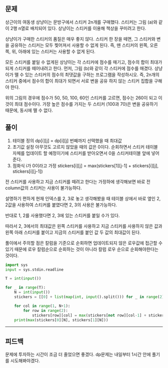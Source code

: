 ## 문제

상근이의 여동생 상냥이는 문방구에서 스티커 2n개를 구매했다. 스티커는 그림 (a)와 같이 2행 n열로 배치되어 있다. 상냥이는 스티커를 이용해 책상을 꾸미려고 한다.

상냥이가 구매한 스티커의 품질은 매우 좋지 않다. 스티커 한 장을 떼면, 그 스티커와 변을 공유하는 스티커는 모두 찢어져서 사용할 수 없게 된다. 즉, 뗀 스티커의 왼쪽, 오른쪽, 위, 아래에 있는 스티커는 사용할 수 없게 된다.

모든 스티커를 붙일 수 없게된 상냥이는 각 스티커에 점수를 매기고, 점수의 합이 최대가 되게 스티커를 떼어내려고 한다. 먼저, 그림 (b)와 같이 각 스티커에 점수를 매겼다. 상냥이가 뗄 수 있는 스티커의 점수의 최댓값을 구하는 프로그램을 작성하시오. 즉, 2n개의 스티커 중에서 점수의 합이 최대가 되면서 서로 변을 공유 하지 않는 스티커 집합을 구해야 한다.

위의 그림의 경우에 점수가 50, 50, 100, 60인 스티커를 고르면, 점수는 260이 되고 이 것이 최대 점수이다. 가장 높은 점수를 가지는 두 스티커 (100과 70)은 변을 공유하기 때문에, 동시에 뗄 수 없다.

## 풀이

1. 테이블 정의
   dp[i][j] = dp[i][j] 번째까지 선택했을 때 최대값
2. 초기값 설정
   아무것도 고르지 않았을 때의 값은 0이다. 순회하면서 스티커 테이블 자체를 업데이트 할 예정이기에 스티커를 받아오면서 0을 스티커테이블 앞에 넣어준다.
3. 점화식
   i가 0이라고 가정
   stickers[i][j] = max(stickers[1][j-1] + stickers[i][j], stickers[i][j-1])

전 스티커를 사용하고 지금 스티커를 떼려고 한다는 가정하에 생각해보면 바로 전 column값의 스티커는 사용이 불가능하다.

설명하기 편하게 현재 인덱스를 2, 3로 놓고 생각해봤을 때 테이블 상에서 바로 옆인 2, 2값을 사용하여 스티커를 붙였다면 2, 3의 사용은 불가능하다.

반대로 1, 2를 사용했다면 2, 3에 있는 스티커를 붙일 수가 있다.

따라서 2, 3에서의 최대값은 왼쪽 스티커를 사용하고 지금 스티커를 사용하지 않은 값과 왼쪽 아래 스티커를 붙이고 지금의 스티커를 붙인 값 두 값의 최대값이 된다.

풀이에서 주의할 점은 칼럼을 기준으로 순회하면 업데이트되지 않은 로우값에 접근할 수 있기 때문에 로우 칼럼순으로 순회하는 것이 아니라 칼럼 로우 순으로 순회해야한다는 것이다.

```python
import sys
input = sys.stdin.readline

T = int(input())

for _ in range(T):
    N = int(input())
    stickers = [[0] + list(map(int, input().split())) for _ in range(2)]

    for col in range(1, N+1):
        for row in range(2):
            stickers[row][col] = max(stickers[not row][col-1] + stickers[row][col], stickers[row][col-1])
    print(max(stickers[0][N], stickers[1][N]))
```

---

## 피드백

문제에 투자하는 시간이 조금 더 줄었으면 좋겠다. dp문제는 내일부터 1시간 안에 풀기를 시도해봐야겠다.
